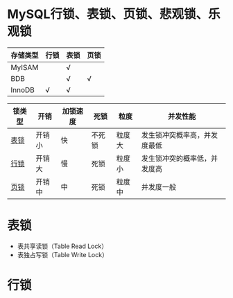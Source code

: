 # MySQL行锁、表锁、页锁、悲观锁、乐观锁

存储类型|行锁|表锁|页锁
---|---|---|---
MyISAM||√| 	 
BDB||√|√
InnoDB|√|√|

锁类型|开销|加锁速度|死锁|粒度|并发性能
---|---|---|---|---|---
[表锁](#表锁)|开销小|快|不死锁|粒度大|发生锁冲突概率高，并发度最低
[行锁](#行锁)|开销大|慢|死锁|粒度小|发生锁冲突的概率低，并发度高
[页锁](#页锁)|开销中|中|死锁|粒度中|并发度一般

# 表锁
* 表共享读锁（Table Read Lock）
* 表独占写锁（Table Write Lock）

# 行锁
